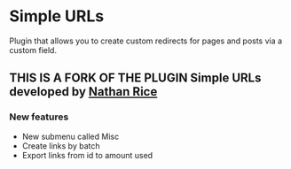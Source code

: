 Simple URLs
===========

Plugin that allows you to create custom redirects for pages and posts via a custom field.

## THIS IS A FORK OF THE PLUGIN Simple URLs developed by [Nathan Rice](https://nathanrice.me)

### New features
* New submenu called Misc
* Create links by batch
* Export links from id to amount used 
